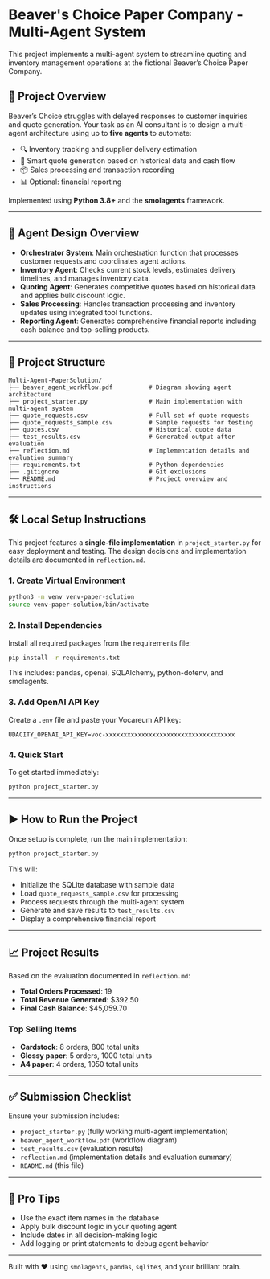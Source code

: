 # Beaver's Choice Paper Company - Multi-Agent System

This project implements a multi-agent system to streamline quoting and inventory management operations at the fictional Beaver’s Choice Paper Company.

## 💼 Project Overview

Beaver’s Choice struggles with delayed responses to customer inquiries and quote generation. Your task as an AI consultant is to design a multi-agent architecture using up to **five agents** to automate:

- 🔍 Inventory tracking and supplier delivery estimation
- 💸 Smart quote generation based on historical data and cash flow
- 📦 Sales processing and transaction recording
- 📊 Optional: financial reporting

Implemented using **Python 3.8+** and the **smolagents** framework.

---

## 🧠 Agent Design Overview

- **Orchestrator System**: Main orchestration function that processes customer requests and coordinates agent actions.
- **Inventory Agent**: Checks current stock levels, estimates delivery timelines, and manages inventory data.
- **Quoting Agent**: Generates competitive quotes based on historical data and applies bulk discount logic.
- **Sales Processing**: Handles transaction processing and inventory updates using integrated tool functions.
- **Reporting Agent**: Generates comprehensive financial reports including cash balance and top-selling products.

---

## 📁 Project Structure

```
Multi-Agent-PaperSolution/
├── beaver_agent_workflow.pdf          # Diagram showing agent architecture
├── project_starter.py                 # Main implementation with multi-agent system
├── quote_requests.csv                 # Full set of quote requests
├── quote_requests_sample.csv          # Sample requests for testing
├── quotes.csv                         # Historical quote data
├── test_results.csv                   # Generated output after evaluation
├── reflection.md                      # Implementation details and evaluation summary
├── requirements.txt                   # Python dependencies
├── .gitignore                         # Git exclusions
└── README.md                          # Project overview and instructions
```

---

## 🛠 Local Setup Instructions

This project features a **single-file implementation** in `project_starter.py` for easy deployment and testing. The design decisions and implementation details are documented in `reflection.md`.

### 1. Create Virtual Environment

```bash
python3 -m venv venv-paper-solution
source venv-paper-solution/bin/activate
```

### 2. Install Dependencies

Install all required packages from the requirements file:

```bash
pip install -r requirements.txt
```

This includes: pandas, openai, SQLAlchemy, python-dotenv, and smolagents.

### 3. Add OpenAI API Key

Create a `.env` file and paste your Vocareum API key:

```
UDACITY_OPENAI_API_KEY=voc-xxxxxxxxxxxxxxxxxxxxxxxxxxxxxxxxxxxx
```

### 4. Quick Start

To get started immediately:

```bash
python project_starter.py
```

---

## ▶️ How to Run the Project

Once setup is complete, run the main implementation:

```bash
python project_starter.py
```

This will:
- Initialize the SQLite database with sample data
- Load `quote_requests_sample.csv` for processing
- Process requests through the multi-agent system
- Generate and save results to `test_results.csv`
- Display a comprehensive financial report

---

## 📈 Project Results

Based on the evaluation documented in `reflection.md`:

- **Total Orders Processed**: 19
- **Total Revenue Generated**: $392.50
- **Final Cash Balance**: $45,059.70

### Top Selling Items
- **Cardstock**: 8 orders, 800 total units
- **Glossy paper**: 5 orders, 1000 total units
- **A4 paper**: 4 orders, 1050 total units

---

## ✅ Submission Checklist

Ensure your submission includes:

- `project_starter.py` (fully working multi-agent implementation)
- `beaver_agent_workflow.pdf` (workflow diagram)
- `test_results.csv` (evaluation results)
- `reflection.md` (implementation details and evaluation summary)
- `README.md` (this file)

---

## 🧠 Pro Tips

- Use the exact item names in the database
- Apply bulk discount logic in your quoting agent
- Include dates in all decision-making logic
- Add logging or print statements to debug agent behavior

---

Built with ❤️ using `smolagents`, `pandas`, `sqlite3`, and your brilliant brain.